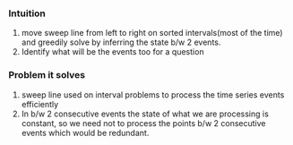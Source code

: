 ### Intuition

1. move sweep line from left to right on sorted intervals(most of the time) and greedily solve by 
inferring the state b/w 2 events.
2. Identify what will be the events too for a question


### Problem it solves

1. sweep line used on interval problems to process the time series events efficiently
2. In b/w 2 consecutive events the state of what we are processing is constant, 
so we need not to process the points b/w 2 consecutive events which would be redundant. 
